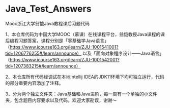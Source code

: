 # Java_Test_Answers
Mooc浙江大学翁恺Java教程课后习题代码

1、本仓库代码为中国大学MOOC（慕课）在线课程平台，翁恺教授Java课程的课后编程习题答案，课程分别是「零基础学Java语言」（https://www.icourse163.org/learn/ZJU-1001541001?tid=1206776255#/learn/announce） 以及「面向对象程序设计——Java语言」（https://www.icourse163.org/learn/ZJU-1001542001?tid=1207383215#/learn/announce） 

2、本仓库所有代码经调试在本地Intellij IDEA的JDK11环境下均可独立运行，代码的部分重要内容添加了注释。

3、分为两个独立文件夹：Java基础和Java进阶，每一周有一个单独的小文件夹，包含题目内容要求以及代码。欢迎大家勘误，谢谢～
